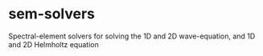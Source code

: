 # sem-solvers
Spectral-element solvers for solving the 1D and 2D wave-equation, and 1D and 2D Helmholtz equation
